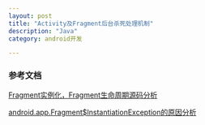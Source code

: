 ```yaml
---
layout: post
title: "Activity及Fragment后台杀死处理机制"
description: "Java"
category: android开发

---
```


###  参考文档

[Fragment实例化，Fragment生命周期源码分析](http://johnnyyin.com/2015/05/19/android-fragment-life-cycle.html)

[ android.app.Fragment$InstantiationException的原因分析](http://blog.csdn.net/sun927/article/details/46629919)